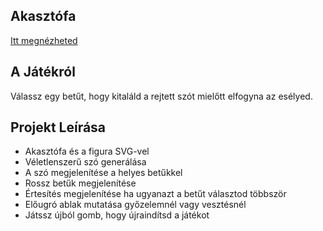 ## Akasztófa
[Itt megnézheted](https://akasztofa.netlify.app/)
## A Játékról

Válassz egy betűt, hogy kitaláld a rejtett szót mielőtt elfogyna az esélyed.

## Projekt Leírása

- Akasztófa és a figura SVG-vel
- Véletlenszerű szó generálása
- A szó megjelenítése a helyes betűkkel
- Rossz betűk megjelenítése
- Értesítés megjelenítése ha ugyanazt a betűt választod többször
- Előugró ablak mutatása győzelemnél vagy vesztésnél
- Játssz újból gomb, hogy újraindítsd a játékot
